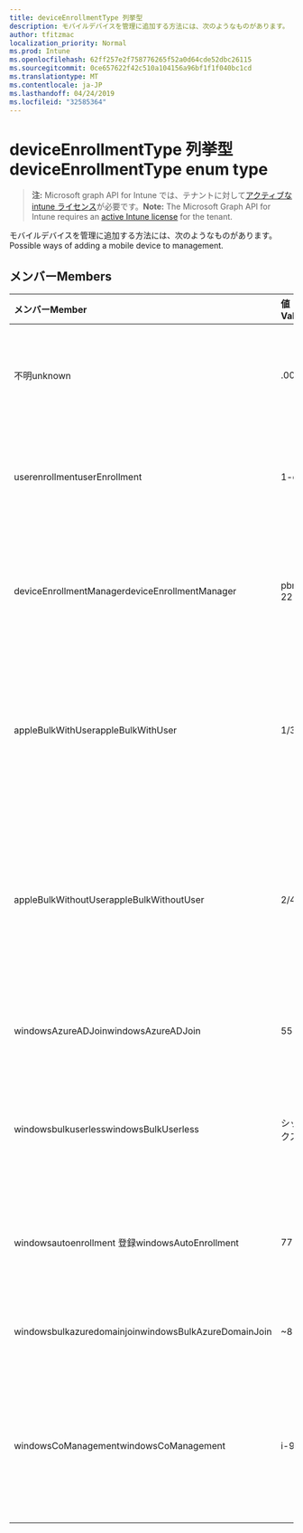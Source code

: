 ```yaml
---
title: deviceEnrollmentType 列挙型
description: モバイルデバイスを管理に追加する方法には、次のようなものがあります。
author: tfitzmac
localization_priority: Normal
ms.prod: Intune
ms.openlocfilehash: 62ff257e2f758776265f52a0d64cde52dbc26115
ms.sourcegitcommit: 0ce657622f42c510a104156a96bf1f1f040bc1cd
ms.translationtype: MT
ms.contentlocale: ja-JP
ms.lasthandoff: 04/24/2019
ms.locfileid: "32585364"
---
```

# <a name="deviceenrollmenttype-enum-type"></a><span data-ttu-id="103e1-103">deviceEnrollmentType 列挙型</span><span class="sxs-lookup"><span data-stu-id="103e1-103">deviceEnrollmentType enum type</span></span>

> <span data-ttu-id="103e1-104">**注:** Microsoft graph API for Intune では、テナントに対して[アクティブな intune ライセンス](https://go.microsoft.com/fwlink/?linkid=839381)が必要です。</span><span class="sxs-lookup"><span data-stu-id="103e1-104">**Note:** The Microsoft Graph API for Intune requires an [active Intune license](https://go.microsoft.com/fwlink/?linkid=839381) for the tenant.</span></span>

<span data-ttu-id="103e1-105">モバイルデバイスを管理に追加する方法には、次のようなものがあります。</span><span class="sxs-lookup"><span data-stu-id="103e1-105">Possible ways of adding a mobile device to management.</span></span>

## <a name="members"></a><span data-ttu-id="103e1-106">メンバー</span><span class="sxs-lookup"><span data-stu-id="103e1-106">Members</span></span>
|<span data-ttu-id="103e1-107">メンバー</span><span class="sxs-lookup"><span data-stu-id="103e1-107">Member</span></span>|<span data-ttu-id="103e1-108">値</span><span class="sxs-lookup"><span data-stu-id="103e1-108">Value</span></span>|<span data-ttu-id="103e1-109">説明</span><span class="sxs-lookup"><span data-stu-id="103e1-109">Description</span></span>|
|:---|:---|:---|
|<span data-ttu-id="103e1-110">不明</span><span class="sxs-lookup"><span data-stu-id="103e1-110">unknown</span></span>|<span data-ttu-id="103e1-111">.0</span><span class="sxs-lookup"><span data-stu-id="103e1-111">0</span></span>|<span data-ttu-id="103e1-112">既定値。登録の種類は収集されませんでした。</span><span class="sxs-lookup"><span data-stu-id="103e1-112">Default value, enrollment type was not collected.</span></span>|
|<span data-ttu-id="103e1-113">userenrollment</span><span class="sxs-lookup"><span data-stu-id="103e1-113">userEnrollment</span></span>|<span data-ttu-id="103e1-114">1-d</span><span class="sxs-lookup"><span data-stu-id="103e1-114">1</span></span>|<span data-ttu-id="103e1-115">byod channel 経由のユーザー主導型の登録。</span><span class="sxs-lookup"><span data-stu-id="103e1-115">User driven enrollment through BYOD channel.</span></span>|
|<span data-ttu-id="103e1-116">deviceEnrollmentManager</span><span class="sxs-lookup"><span data-stu-id="103e1-116">deviceEnrollmentManager</span></span>|<span data-ttu-id="103e1-117">pbm-2</span><span class="sxs-lookup"><span data-stu-id="103e1-117">2</span></span>|<span data-ttu-id="103e1-118">デバイス登録マネージャーアカウントを使用したユーザー登録。</span><span class="sxs-lookup"><span data-stu-id="103e1-118">User enrollment with a device enrollment manager account.</span></span>|
|<span data-ttu-id="103e1-119">appleBulkWithUser</span><span class="sxs-lookup"><span data-stu-id="103e1-119">appleBulkWithUser</span></span>|<span data-ttu-id="103e1-120">1/3</span><span class="sxs-lookup"><span data-stu-id="103e1-120">3</span></span>|<span data-ttu-id="103e1-121">ユーザーチャレンジを使用した Apple 一括登録。</span><span class="sxs-lookup"><span data-stu-id="103e1-121">Apple bulk enrollment with user challenge.</span></span> <span data-ttu-id="103e1-122">(DEP、Apple Configurator)</span><span class="sxs-lookup"><span data-stu-id="103e1-122">(DEP, Apple Configurator)</span></span>|
|<span data-ttu-id="103e1-123">appleBulkWithoutUser</span><span class="sxs-lookup"><span data-stu-id="103e1-123">appleBulkWithoutUser</span></span>|<span data-ttu-id="103e1-124">2/4</span><span class="sxs-lookup"><span data-stu-id="103e1-124">4</span></span>|<span data-ttu-id="103e1-125">ユーザーチャレンジなしの Apple 一括登録。</span><span class="sxs-lookup"><span data-stu-id="103e1-125">Apple bulk enrollment without user challenge.</span></span> <span data-ttu-id="103e1-126">(DEP、Apple Configurator、モバイル構成)</span><span class="sxs-lookup"><span data-stu-id="103e1-126">(DEP, Apple Configurator, Mobile Config)</span></span>|
|<span data-ttu-id="103e1-127">windowsAzureADJoin</span><span class="sxs-lookup"><span data-stu-id="103e1-127">windowsAzureADJoin</span></span>|<span data-ttu-id="103e1-128">5</span><span class="sxs-lookup"><span data-stu-id="103e1-128">5</span></span>|<span data-ttu-id="103e1-129">Windows 10 Azure AD Join。</span><span class="sxs-lookup"><span data-stu-id="103e1-129">Windows 10 Azure AD Join.</span></span>|
|<span data-ttu-id="103e1-130">windowsbulkuserless</span><span class="sxs-lookup"><span data-stu-id="103e1-130">windowsBulkUserless</span></span>|<span data-ttu-id="103e1-131">シックス</span><span class="sxs-lookup"><span data-stu-id="103e1-131">6</span></span>|<span data-ttu-id="103e1-132">Windows 10 証明書を使用した ICD による一括登録。</span><span class="sxs-lookup"><span data-stu-id="103e1-132">Windows 10 Bulk enrollment through ICD with certificate.</span></span>|
|<span data-ttu-id="103e1-133">windowsautoenrollment 登録</span><span class="sxs-lookup"><span data-stu-id="103e1-133">windowsAutoEnrollment</span></span>|<span data-ttu-id="103e1-134">7</span><span class="sxs-lookup"><span data-stu-id="103e1-134">7</span></span>|<span data-ttu-id="103e1-135">Windows 10 の自動登録。</span><span class="sxs-lookup"><span data-stu-id="103e1-135">Windows 10 automatic enrollment.</span></span> <span data-ttu-id="103e1-136">(作業アカウントの追加)</span><span class="sxs-lookup"><span data-stu-id="103e1-136">(Add work account)</span></span>|
|<span data-ttu-id="103e1-137">windowsbulkazuredomainjoin</span><span class="sxs-lookup"><span data-stu-id="103e1-137">windowsBulkAzureDomainJoin</span></span>|<span data-ttu-id="103e1-138">~</span><span class="sxs-lookup"><span data-stu-id="103e1-138">8</span></span>|<span data-ttu-id="103e1-139">Windows 10 一括 Azure AD Join。</span><span class="sxs-lookup"><span data-stu-id="103e1-139">Windows 10 bulk Azure AD Join.</span></span>|
|<span data-ttu-id="103e1-140">windowsCoManagement</span><span class="sxs-lookup"><span data-stu-id="103e1-140">windowsCoManagement</span></span>|<span data-ttu-id="103e1-141">i-9</span><span class="sxs-lookup"><span data-stu-id="103e1-141">9</span></span>|<span data-ttu-id="103e1-142">Windows 10 の共同管理は、自動操縦またはグループポリシーによって開始されます。</span><span class="sxs-lookup"><span data-stu-id="103e1-142">Windows 10 Co-Management triggered by AutoPilot or Group Policy.</span></span>|



